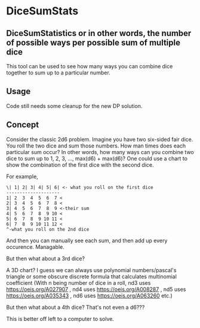 # DiceSumStats
## DiceSumStatistics or in other words, the number of possible ways per possible sum of multiple dice

This tool can be used to see how many ways you can combine dice together to sum up to a particular number.

## Usage
Code still needs some cleanup for the new DP solution.

## Concept
Consider the classic 2d6 problem. Imagine you have two six-sided fair dice. You roll the two dice and sum those numbers. How man times does each particular sum occur? In other words, how many ways can you combine two dice to sum up to 1, 2, 3, ..., max(d6) + max(d6)?
One could use a chart to show the combination of the first dice with the second dice.

For example,
```
\| 1| 2| 3| 4| 5| 6| <- what you roll on the first dice
--------------------
1| 2  3  4  5  6  7 <
2| 3  4  5  6  7  8 <
3| 4  5  6  7  8  9 <-their sum
4| 5  6  7  8  9 10 <
5| 6  7  8  9 10 11 <
6| 7  8  9 10 11 12 <
^-what you roll on the 2nd dice
```
And then you can manually see each sum, and then add up every occurence. Managable. 

But then what about a 3rd dice?

A 3D chart? I guess we can always use polynomial numbers/pascal's triangle or some obscure discrete formula that calculates multinomial coefficient (With n being number of dice in a roll, nd3 uses https://oeis.org/A027907 , nd4 uses https://oeis.org/A008287 , nd5 uses https://oeis.org/A035343 , nd6 uses https://oeis.org/A063260 etc.)

But then what about a 4th dice? That's not even a d6???

This is better off left to a computer to solve.
